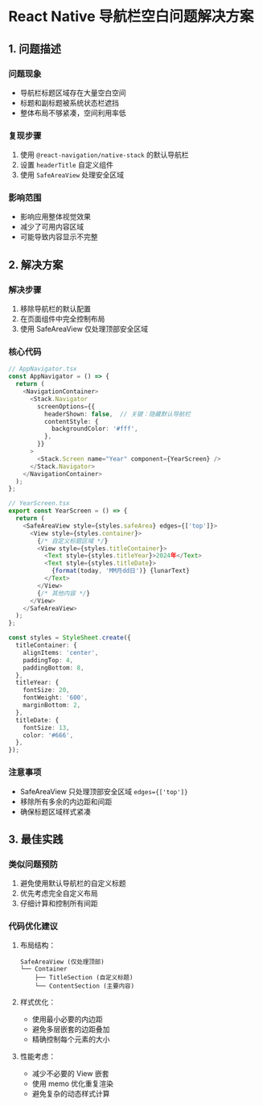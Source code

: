 # React Native 导航栏空白问题解决方案

## 1. 问题描述

### 问题现象
- 导航栏标题区域存在大量空白空间
- 标题和副标题被系统状态栏遮挡
- 整体布局不够紧凑，空间利用率低

### 复现步骤
1. 使用 `@react-navigation/native-stack` 的默认导航栏
2. 设置 `headerTitle` 自定义组件
3. 使用 `SafeAreaView` 处理安全区域

### 影响范围
- 影响应用整体视觉效果
- 减少了可用内容区域
- 可能导致内容显示不完整

## 2. 解决方案

### 解决步骤
1. 移除导航栏的默认配置
2. 在页面组件中完全控制布局
3. 使用 SafeAreaView 仅处理顶部安全区域

### 核心代码

```typescript
// AppNavigator.tsx
const AppNavigator = () => {
  return (
    <NavigationContainer>
      <Stack.Navigator
        screenOptions={{
          headerShown: false,  // 关键：隐藏默认导航栏
          contentStyle: {
            backgroundColor: '#fff',
          },
        }}
      >
        <Stack.Screen name="Year" component={YearScreen} />
      </Stack.Navigator>
    </NavigationContainer>
  );
};

// YearScreen.tsx
export const YearScreen = () => {
  return (
    <SafeAreaView style={styles.safeArea} edges={['top']}>
      <View style={styles.container}>
        {/* 自定义标题区域 */}
        <View style={styles.titleContainer}>
          <Text style={styles.titleYear}>2024年</Text>
          <Text style={styles.titleDate}>
            {format(today, 'MM月dd日')} {lunarText}
          </Text>
        </View>
        {/* 其他内容 */}
      </View>
    </SafeAreaView>
  );
};

const styles = StyleSheet.create({
  titleContainer: {
    alignItems: 'center',
    paddingTop: 4,
    paddingBottom: 8,
  },
  titleYear: {
    fontSize: 20,
    fontWeight: '600',
    marginBottom: 2,
  },
  titleDate: {
    fontSize: 13,
    color: '#666',
  },
});
```

### 注意事项
- SafeAreaView 只处理顶部安全区域 `edges={['top']}`
- 移除所有多余的内边距和间距
- 确保标题区域样式紧凑

## 3. 最佳实践

### 类似问题预防
1. 避免使用默认导航栏的自定义标题
2. 优先考虑完全自定义布局
3. 仔细计算和控制所有间距

### 代码优化建议
1. 布局结构：
   ```
   SafeAreaView (仅处理顶部)
   └── Container
       ├── TitleSection (自定义标题)
       └── ContentSection (主要内容)
   ```

2. 样式优化：
   - 使用最小必要的内边距
   - 避免多层嵌套的边距叠加
   - 精确控制每个元素的大小

3. 性能考虑：
   - 减少不必要的 View 嵌套
   - 使用 memo 优化重复渲染
   - 避免复杂的动态样式计算 
